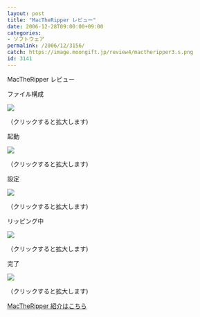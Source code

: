 ```yaml
---
layout: post
title: "MacTheRipper レビュー"
date: 2006-12-28T09:00:00+09:00
categories:
- ソフトウェア
permalink: /2006/12/3156/
catch: https://image.moongift.jp/review4/mactheripper3.s.png
id: 3141
---
```

MacTheRipper レビュー  
<!--more-->

ファイル構成

  

[![](https://image.moongift.jp/review4/mactheripper1.s.png)](https://image.moongift.jp/review4/mactheripper1.png)  
  
（クリックすると拡大します)

  

起動

  

[![](https://image.moongift.jp/review4/mactheripper2.s.png)](https://image.moongift.jp/review4/mactheripper2.png)  
  
（クリックすると拡大します)

  

設定

  

[![](https://image.moongift.jp/review4/mactheripper3.s.png)](https://image.moongift.jp/review4/mactheripper3.png)  
  
（クリックすると拡大します)

  

リッピング中

  

[![](https://image.moongift.jp/review4/mactheripper4.s.png)](https://image.moongift.jp/review4/mactheripper4.png)  
  
（クリックすると拡大します)

  

完了

  

[![](https://image.moongift.jp/review4/mactheripper5.s.png)](https://image.moongift.jp/review4/mactheripper5.png)  
  
（クリックすると拡大します)

  

[MacTheRipper 紹介はこちら](http://fw.moongift.jp/intro/i-3153.html)

